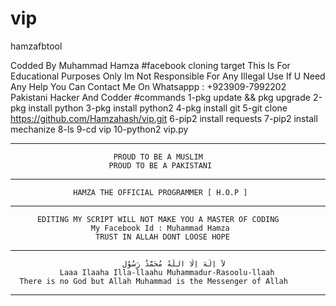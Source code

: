 # vip
hamzafbtool

Codded By Muhammad Hamza
#facebook cloning target
This Is For Educational Purposes Only 
Im Not Responsible For Any Illegal Use 
If U Need Any Help You Can Contact Me On Whatsappp : +923909-7992202
Pakistani Hacker And Codder
#commands
1-pkg update && pkg upgrade
2-pkg install python
3-pkg install python2
4-pkg install git
5-git clone https://github.com/Hamzahash/vip.git
6-pip2 install requests
7-pip2 install mechanize
8-ls
9-cd vip
10-python2 vip.py

-------------------------------------------------------------------
                           PROUD TO BE A MUSLIM
                          PROUD TO BE A PAKISTANI
--------------------------------------------------------------------
                  HAMZA THE OFFICIAL PROGRAMMER [ H.O.P ]
--------------------------------------------------------------------
          EDITING MY SCRIPT WILL NOT MAKE YOU A MASTER OF CODING
                      My Facebook Id : Muhammad Hamza
                       TRUST IN ALLAH DONT LOOSE HOPE
---------------------------------------------------------------------
                             لآ اِلَهَ اِلّا اللّهُ مُحَمَّدٌ رَسُوُل    
               Laaa Ilaaha Illa-llaahu Muhammadur-Rasoolu-llaah
      There is no God but Allah Muhammad is the Messenger of Allah

----------------------------------------------------------------------
